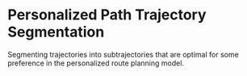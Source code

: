 # Personalized Path Trajectory Segmentation

Segmenting trajectories into subtrajectories that are optimal for some
preference in the personalized route planning model.
